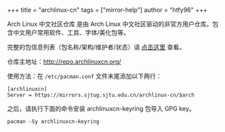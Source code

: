 +++
title = "archlinux-cn"
tags = ["mirror-help"]
author = "htfy96"
+++

Arch Linux 中文社区仓库 是由 Arch Linux 中文社区驱动的非官方用户仓库。包含中文用户常用软件、工具、字体/美化包等。

完整的包信息列表（包名称/架构/维护者/状态）请 [点击这里](https://github.com/archlinuxcn/repo) 查看。

仓库主地址：http://repo.archlinuxcn.org/

使用方法：在 `/etc/pacman.conf` 文件末尾添加以下两行：
```
[archlinuxcn]
Server = https://mirrors.sjtug.sjtu.edu.cn/archlinux-cn/$arch
```

之后，请执行下面的命令安装 archlinuxcn-keyring 包导入 GPG key。
```
pacman -Sy archlinuxcn-keyring
```
